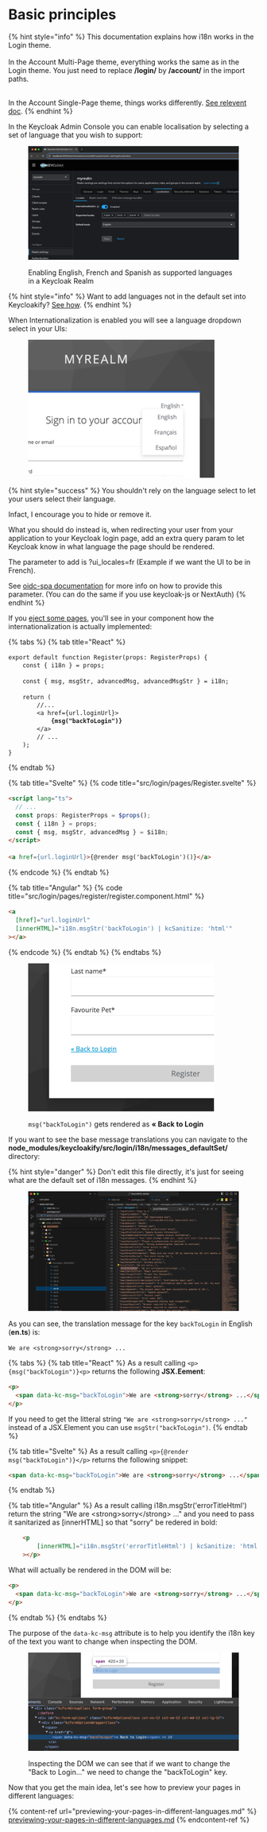 # Basic principles

{% hint style="info" %}
This documentation explains how i18n works in the Login theme.\
\
In the Account Multi-Page theme, everything works the same as in the Login theme. You just need to replace **/login/** by **/account/** in the import paths.

\
In the Account Single-Page theme, things works differently. [See relevent doc](https://github.com/keycloakify/docs.keycloakify.dev/blob/v11_next/features/account-theme/single-page.md#i18n-internationalization-and-translation).
{% endhint %}

In the Keycloak Admin Console you can enable localisation by selecting a set of language that you wish to support:

<figure><img src="../../.gitbook/assets/image (15).png" alt=""><figcaption><p>Enabling English, French and Spanish as supported languages in a Keycloak Realm</p></figcaption></figure>

{% hint style="info" %}
Want to add languages not in the default set into Keycloakify? [See how](adding-support-for-extra-languages.md).
{% endhint %}

When Internationalization is enabled you will see a language dropdown select in your UIs:

<figure><img src="../../.gitbook/assets/image (16).png" alt="" width="375"><figcaption></figcaption></figure>

{% hint style="success" %}
You shouldn't rely on the language select to let your users select their language.

Infact, I encourage you to hide or remove it.

What you should do instead is, when redirecting your user from your application to your Keycloak login page, add an extra query param to let Keycloak know in what language the page should be rendered.

The parameter to add is ?ui\_locales=fr (Example if we want the UI to be in French).

See [oidc-spa documentation](https://docs.oidc-spa.dev/documentation/usage) for more info on how to provide this parameter. (You can do the same if you use keycloak-js or NextAuth)
{% endhint %}

If you [eject some pages](https://github.com/keycloakify/docs.keycloakify.dev/blob/v11_next/features/customization-strategies/component-level-customization/README.md), you'll see in your component how the internationalization is actually implemented:

{% tabs %}
{% tab title="React" %}
<pre class="language-tsx" data-title="src/login/Register.tsx"><code class="lang-tsx">export default function Register(props: RegisterProps) {
    const { i18n } = props;
    
    const { msg, msgStr, advancedMsg, advancedMsgStr } = i18n;

    return (
        //...
        &#x3C;a href={url.loginUrl}>
<strong>            {msg("backToLogin")}
</strong>        &#x3C;/a>
        // ...
    );
}
</code></pre>


{% endtab %}

{% tab title="Svelte" %}
{% code title="src/login/pages/Register.svelte" %}
```html
<script lang="ts">
  // ...
  const props: RegisterProps = $props();
  const { i18n } = props;
  const { msg, msgStr, advancedMsg } = $i18n;
</script>

<a href={url.loginUrl}>{@render msg('backToLogin')()}</a>
```
{% endcode %}
{% endtab %}

{% tab title="Angular" %}
{% code title="src/login/pages/register/register.component.html" %}
```html
<a
  [href]="url.loginUrl"
  [innerHTML]="i18n.msgStr('backToLogin') | kcSanitize: 'html'"
></a>
```
{% endcode %}
{% endtab %}
{% endtabs %}



<figure><img src="../../.gitbook/assets/image (17).png" alt="" width="374"><figcaption><p><code>msg("backToLogin")</code> gets rendered as <strong>« Back to Login</strong></p></figcaption></figure>

If you want to see the base message translations you can navigate to the **node\_modules/keycloakify/src/login/i18n/messages\_defaultSet/** directory:

{% hint style="danger" %}
Don't edit this file directly, it's just for seeing what are the default set of i18n messages.
{% endhint %}

<figure><img src="../../.gitbook/assets/image (18).png" alt=""><figcaption></figcaption></figure>

As you can see, the translation message for the key `backToLogin` in English (**en.ts**) is:

`We are <strong>sorry</strong> ...`

{% tabs %}
{% tab title="React" %}
As a result calling `<p>{msg("backToLogin")}<p>` returns the following **JSX.Eement**:

```html
<p>
  <span data-kc-msg="backToLogin">We are <strong>sorry</strong> ...</span>
</p>
```

If you need to get the litteral string `"We are <strong>sorry</strong> ..."` instead of a JSX.Element you can use `msgStr("backToLogin")`.
{% endtab %}

{% tab title="Svelte" %}
As a result calling `<p>{@render msg("backToLogin")}</p>` returns the following snippet:

```html
<span data-kc-msg="backToLogin">We are <strong>sorry</strong> ...</span>
```
{% endtab %}

{% tab title="Angular" %}
As a result calling i18n.msgStr('errorTitleHtml') return the string "We are \<strong>sorry\</strong> ..." and you need to pass it sanitarized as \[innerHTML] so that "sorry" be redered in bold:

```html
    <p
        [innerHTML]="i18n.msgStr('errorTitleHtml') | kcSanitize: 'html'"
    ></p>
```

What will actually be rendered in the DOM will be:&#x20;

```html
<p>
  <span data-kc-msg="backToLogin">We are <strong>sorry</strong> ...</span>
</p>
```
{% endtab %}
{% endtabs %}

The purpose of the `data-kc-msg` attribute is to help you identify the i18n key of the text you want to change when inspecting the DOM.

<figure><img src="../../.gitbook/assets/image (19).png" alt=""><figcaption><p>Inspecting the DOM we can see that if we want to change the "Back to Login..." we need to change the "backToLogin" key.</p></figcaption></figure>

Now that you get the main idea, let's see how to preview your pages in different languages:

{% content-ref url="previewing-your-pages-in-different-languages.md" %}
[previewing-your-pages-in-different-languages.md](previewing-your-pages-in-different-languages.md)
{% endcontent-ref %}
